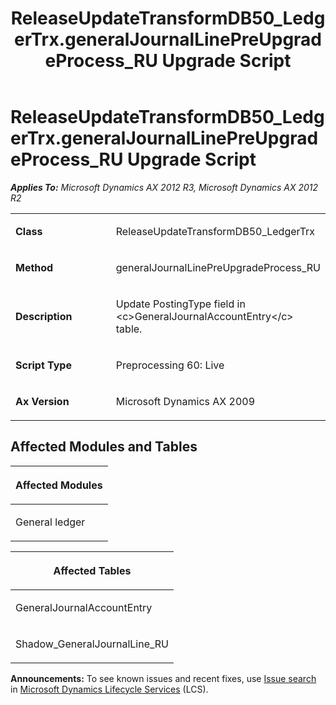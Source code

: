 ﻿---
title: ReleaseUpdateTransformDB50_LedgerTrx.generalJournalLinePreUpgradeProcess_RU Upgrade Script
TOCTitle: ReleaseUpdateTransformDB50_LedgerTrx.generalJournalLinePreUpgradeProcess_RU Upgrade Script
ms:assetid: 5561498f-e317-ff0f-7e0b-c62d2ae6d3b6
ms:mtpsurl: https://msdn.microsoft.com/en-us/library/JJ736165(v=AX.60)
ms:contentKeyID: 49708341
ms.date: 05/18/2015
mtps_version: v=AX.60
---

# ReleaseUpdateTransformDB50\_LedgerTrx.generalJournalLinePreUpgradeProcess\_RU Upgrade Script 


_**Applies To:** Microsoft Dynamics AX 2012 R3, Microsoft Dynamics AX 2012 R2_

<table>
<colgroup>
<col style="width: 50%" />
<col style="width: 50%" />
</colgroup>
<tbody>
<tr class="odd">
<td><p><strong>Class</strong></p></td>
<td><p>ReleaseUpdateTransformDB50_LedgerTrx</p></td>
</tr>
<tr class="even">
<td><p><strong>Method</strong></p></td>
<td><p>generalJournalLinePreUpgradeProcess_RU</p></td>
</tr>
<tr class="odd">
<td><p><strong>Description</strong></p></td>
<td><p>Update PostingType field in &lt;c&gt;GeneralJournalAccountEntry&lt;/c&gt; table.</p></td>
</tr>
<tr class="even">
<td><p><strong>Script Type</strong></p></td>
<td><p>Preprocessing 60: Live</p></td>
</tr>
<tr class="odd">
<td><p><strong>Ax Version</strong></p></td>
<td><p>Microsoft Dynamics AX 2009</p></td>
</tr>
</tbody>
</table>


## Affected Modules and Tables

<table>
<colgroup>
<col style="width: 100%" />
</colgroup>
<thead>
<tr class="header">
<th><p>Affected Modules</p></th>
</tr>
</thead>
<tbody>
<tr class="odd">
<td><p>General ledger</p></td>
</tr>
</tbody>
</table>


<table>
<colgroup>
<col style="width: 100%" />
</colgroup>
<thead>
<tr class="header">
<th><p>Affected Tables</p></th>
</tr>
</thead>
<tbody>
<tr class="odd">
<td><p>GeneralJournalAccountEntry</p></td>
</tr>
<tr class="even">
<td><p>Shadow_GeneralJournalLine_RU</p></td>
</tr>
</tbody>
</table>

  
**Announcements:** To see known issues and recent fixes, use [Issue search](http://go.microsoft.com/fwlink/?linkid=389258) in [Microsoft Dynamics Lifecycle Services](http://go.microsoft.com/fwlink/?linkid=306505) (LCS).

